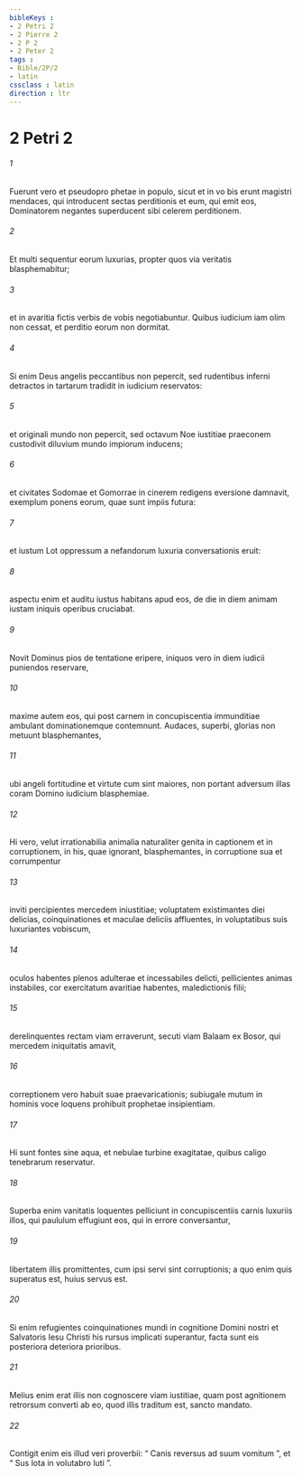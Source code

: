 ```yaml
---
bibleKeys : 
- 2 Petri 2
- 2 Pierre 2
- 2 P 2
- 2 Peter 2
tags : 
- Bible/2P/2
- latin
cssclass : latin
direction : ltr
---
```


# 2 Petri 2

###### 1
Fuerunt vero et pseudopro phetae in populo, sicut et in vo bis erunt magistri mendaces, qui introducent sectas perditionis et eum, qui emit eos, Dominatorem negantes superducent sibi celerem perditionem. 
###### 2
Et multi sequentur eorum luxurias, propter quos via veritatis blasphemabitur; 
###### 3
et in avaritia fictis verbis de vobis negotiabuntur. Quibus iudicium iam olim non cessat, et perditio eorum non dormitat.
###### 4
Si enim Deus angelis peccantibus non pepercit, sed rudentibus inferni detractos in tartarum tradidit in iudicium reservatos: 
###### 5
et originali mundo non pepercit, sed octavum Noe iustitiae praeconem custodivit diluvium mundo impiorum inducens; 
###### 6
et civitates Sodomae et Gomorrae in cinerem redigens eversione damnavit, exemplum ponens eorum, quae sunt impiis futura: 
###### 7
et iustum Lot oppressum a nefandorum luxuria conversationis eruit: 
###### 8
aspectu enim et auditu iustus habitans apud eos, de die in diem animam iustam iniquis operibus cruciabat. 
###### 9
Novit Dominus pios de tentatione eripere, iniquos vero in diem iudicii puniendos reservare, 
###### 10
maxime autem eos, qui post carnem in concupiscentia immunditiae ambulant dominationemque contemnunt. Audaces, superbi, glorias non metuunt blasphemantes, 
###### 11
ubi angeli fortitudine et virtute cum sint maiores, non portant adversum illas coram Domino iudicium blasphemiae. 
###### 12
Hi vero, velut irrationabilia animalia naturaliter genita in captionem et in corruptionem, in his, quae ignorant, blasphemantes, in corruptione sua et corrumpentur 
###### 13
inviti percipientes mercedem iniustitiae; voluptatem existimantes diei delicias, coinquinationes et maculae deliciis affluentes, in voluptatibus suis luxuriantes vobiscum, 
###### 14
oculos habentes plenos adulterae et incessabiles delicti, pellicientes animas instabiles, cor exercitatum avaritiae habentes, maledictionis filii; 
###### 15
derelinquentes rectam viam erraverunt, secuti viam Balaam ex Bosor, qui mercedem iniquitatis amavit, 
###### 16
correptionem vero habuit suae praevaricationis; subiugale mutum in hominis voce loquens prohibuit prophetae insipientiam. 
###### 17
Hi sunt fontes sine aqua, et nebulae turbine exagitatae, quibus caligo tenebrarum reservatur. 
###### 18
Superba enim vanitatis loquentes pelliciunt in concupiscentiis carnis luxuriis illos, qui paululum effugiunt eos, qui in errore conversantur, 
###### 19
libertatem illis promittentes, cum ipsi servi sint corruptionis; a quo enim quis superatus est, huius servus est.
###### 20
Si enim refugientes coinquinationes mundi in cognitione Domini nostri et Salvatoris Iesu Christi his rursus implicati superantur, facta sunt eis posteriora deteriora prioribus. 
###### 21
Melius enim erat illis non cognoscere viam iustitiae, quam post agnitionem retrorsum converti ab eo, quod illis traditum est, sancto mandato. 
###### 22
Contigit enim eis illud veri proverbii: “ Canis reversus ad suum vomitum ”, et “ Sus lota in volutabro luti ”.
